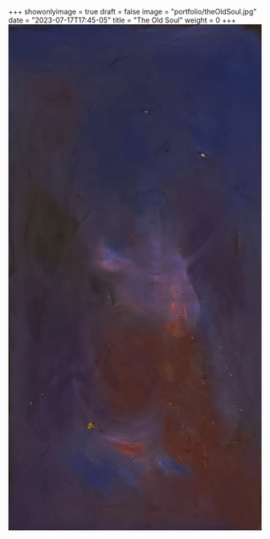 +++
showonlyimage = true
draft = false
image = "portfolio/theOldSoul.jpg"
date = "2023-07-17T17:45-05"
title = "The Old Soul"
weight = 0
+++
![The Old Soul](content/portfolio/theOldSoul.jpg)

